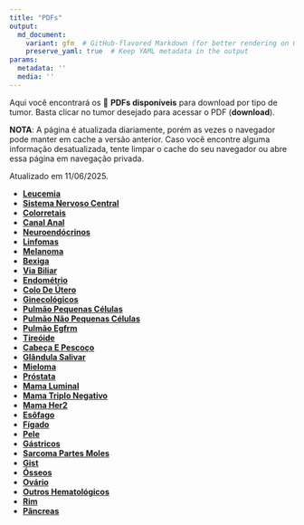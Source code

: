 ```yaml
---
title: "PDFs"
output: 
  md_document:
    variant: gfm  # GitHub-flavored Markdown (for better rendering on GitHub)
    preserve_yaml: true  # Keep YAML metadata in the output
params:
  metadata: ''
  media: ''
---
```


<script async src="https://scripts.simpleanalyticscdn.com/latest.js"></script>

Aqui você encontrará os 📝 **PDFs disponíveis** para download por tipo
de tumor. Basta clicar no tumor desejado para acessar o PDF
(**download**).

**NOTA**: A página é atualizada diariamente, porém as vezes o navegador
pode manter em cache a versão anterior. Caso você encontre alguma
informação desatualizada, tente limpar o cache do seu navegador ou abre
essa página em navegação privada.

Atualizado em 11/06/2025.

- [**Leucemia**](https://coeoralmeds-e768.restdb.io/media/684912d3f63b8048001d73b5?download=true)
- [**Sistema Nervoso
  Central**](https://coeoralmeds-e768.restdb.io/media/684912d4f63b8048001d73b8?download=true)
- [**Colorretais**](https://coeoralmeds-e768.restdb.io/media/684912d7f63b8048001d73bd?download=true)
- [**Canal
  Anal**](https://coeoralmeds-e768.restdb.io/media/684912d8f63b8048001d73bf?download=true)
- [**Neuroendócrinos**](https://coeoralmeds-e768.restdb.io/media/684912daf63b8048001d73c1?download=true)
- [**Linfomas**](https://coeoralmeds-e768.restdb.io/media/684912dbf63b8048001d73c3?download=true)
- [**Melanoma**](https://coeoralmeds-e768.restdb.io/media/684912dcf63b8048001d73c5?download=true)
- [**Bexiga**](https://coeoralmeds-e768.restdb.io/media/684912def63b8048001d73c7?download=true)
- [**Via
  Biliar**](https://coeoralmeds-e768.restdb.io/media/684912dff63b8048001d73c9?download=true)
- [**Endométrio**](https://coeoralmeds-e768.restdb.io/media/684912e0f63b8048001d73cb?download=true)
- [**Colo De
  Útero**](https://coeoralmeds-e768.restdb.io/media/684912e2f63b8048001d73cd?download=true)
- [**Ginecológicos**](https://coeoralmeds-e768.restdb.io/media/684912e3f63b8048001d73cf?download=true)
- [**Pulmão Pequenas
  Células**](https://coeoralmeds-e768.restdb.io/media/684912e4f63b8048001d73d1?download=true)
- [**Pulmão Não Pequenas
  Células**](https://coeoralmeds-e768.restdb.io/media/684912e6f63b8048001d73d3?download=true)
- [**Pulmão
  Egfrm**](https://coeoralmeds-e768.restdb.io/media/684912e7f63b8048001d73d5?download=true)
- [**Tireóide**](https://coeoralmeds-e768.restdb.io/media/684912ebf63b8048001d73d9?download=true)
- [**Cabeça E
  Pescoço**](https://coeoralmeds-e768.restdb.io/media/684912ecf63b8048001d73db?download=true)
- [**Glândula
  Salivar**](https://coeoralmeds-e768.restdb.io/media/684912eef63b8048001d73dd?download=true)
- [**Mieloma**](https://coeoralmeds-e768.restdb.io/media/684912eff63b8048001d73df?download=true)
- [**Próstata**](https://coeoralmeds-e768.restdb.io/media/684912f0f63b8048001d73e4?download=true)
- [**Mama
  Luminal**](https://coeoralmeds-e768.restdb.io/media/684912f3f63b8048001d73e8?download=true)
- [**Mama Triplo
  Negativo**](https://coeoralmeds-e768.restdb.io/media/684912f5f63b8048001d73eb?download=true)
- [**Mama
  Her2**](https://coeoralmeds-e768.restdb.io/media/684912f7f63b8048001d73ec?download=true)
- [**Esôfago**](https://coeoralmeds-e768.restdb.io/media/684912f8f63b8048001d73ee?download=true)
- [**Fígado**](https://coeoralmeds-e768.restdb.io/media/684912faf63b8048001d73f0?download=true)
- [**Pele**](https://coeoralmeds-e768.restdb.io/media/684912fbf63b8048001d73f2?download=true)
- [**Gástricos**](https://coeoralmeds-e768.restdb.io/media/684912fcf63b8048001d73f4?download=true)
- [**Sarcoma Partes
  Moles**](https://coeoralmeds-e768.restdb.io/media/684912fef63b8048001d73f6?download=true)
- [**Gist**](https://coeoralmeds-e768.restdb.io/media/68491300f63b8048001d73f8?download=true)
- [**Ósseos**](https://coeoralmeds-e768.restdb.io/media/68491301f63b8048001d73fa?download=true)
- [**Ovário**](https://coeoralmeds-e768.restdb.io/media/68491303f63b8048001d73fc?download=true)
- [**Outros
  Hematológicos**](https://coeoralmeds-e768.restdb.io/media/68491304f63b8048001d73fe?download=true)
- [**Rim**](https://coeoralmeds-e768.restdb.io/media/68491305f63b8048001d7400?download=true)
- [**Pâncreas**](https://coeoralmeds-e768.restdb.io/media/68491307f63b8048001d7402?download=true)
